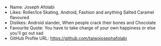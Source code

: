 * Name: Joseph Afolabi
* Likes: Roller/Ice Skating, Android, Fashion and anything Salted Caramel flavoured
* Dislikes: Android slander, When people crack their bones and Chocolate
* Favourite Quote: You have to take charge of your own happiness or else you'll go out sad
* GitHub Profile URL: https://github.com/taiwojosephafolabi